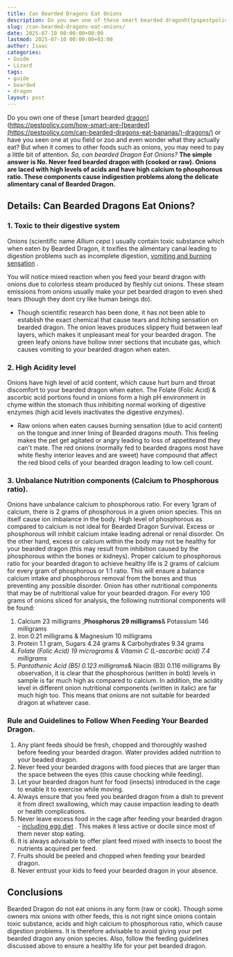 ```yaml
---
title: Can Bearded Dragons Eat Onions
description: Do you own one of these smart bearded dragonhttpspestpolicy.comhow-smart-are-bearded-dragons or have you seen one at you field or zoo and even wonder what...
slug: /can-bearded-dragons-eat-onions/
date: 2025-07-10 00:00:00+00:00
lastmod: 2025-07-10 00:00:00+03:00
author: Isaac
categories:
- Guide
- Lizard
tags:
- guide
- bearded
- dragon
layout: post
---
```

Do you own one of these
[smart bearded [dragon](https://pestpolicy.com/can-bearded-dragons-eat-apples/)](https://pestpolicy.com/how-smart-are-[bearded](https://pestpolicy.com/can-bearded-dragons-eat-bananas/)-dragons/)
or have you seen one at you field or zoo and even wonder what they actually eat?
But when it comes to other foods such as onions, you may need to pay a little bit of attention.
*So, can bearded Dragon Eat Onions?*
**The simple answer is No. Never feed bearded dragon with (cooked or raw). Onions are laced with high levels of acids and have high calcium to phosphorous ratio. These components cause indigestion problems along the delicate alimentary canal of Bearded Dragon.**
## Details: Can Bearded Dragons Eat Onions?
### 1. Toxic to their digestive system
Onions (scientific name
*Allium cepa*
) usually contain toxic substance which when eaten by Bearded Dragon, it toxifies the alimentary canal leading to digestion problems such as incomplete digestion,
[vomiting and burning sensation](https://www.vetexotic.theclinics.com/article/S1094-9194(16)30081-0/abstract)
.

You will notice mixed reaction when you feed your beard dragon with onions due to colorless steam produced by fleshly cut onions. These steam emissions from onions usually make your
pet bearded dragon
to even shed tears (though they dont cry like human beings do).
- Though scientific research has been done, it has not been able to establish the exact chemical that cause tears and itching sensation on bearded dragon.
The onion leaves produces slippery fluid between leaf layers, which makes it unpleasant meal for your bearded dragon. The green leafy onions have hollow inner sections that incubate gas, which causes vomiting to your bearded dragon when eaten.
### 2. High Acidity level
Onions have high level of acid content, which cause hurt burn and throat discomfort to your bearded dragon when eaten. The Folate (Folic Acid) & ascorbic acid portions found in onions form a high pH environment in chyme within the stomach thus inhibiting normal working of digestive enzymes (high acid levels inactivates the digestive enzymes).
- Raw onions when eaten causes burning sensation (due to acid content) on the tongue and inner lining of Bearded dragons mouth. This feeling makes the pet get agitated or angry leading to loss of appetiteand they can't mate.
The red onions (normally fed to bearded dragons most  have white fleshy interior leaves and are sweet) have compound that affect the red blood cells of your bearded dragon leading to low cell count.
### 3. Unbalance Nutrition components (Calcium to Phosphorous ratio).
Onions have unbalance calcium to phosphorous ratio. For every 1gram of calcium, there is 2 grams of phosphorous in a given onion species. This on itself cause ion imbalance in the body.
High level of phosphorous as compared to calcium is not ideal for Bearded Dragon Survival. Excess or phosphorous will inhibit calcium intake leading adrenal or renal disorder. On the other hand, excess or calcium within the body may not be healthy for your bearded dragon (this may result from inhibition caused by the phosphorous within the bones or kidneys).
Proper calcium to phosphorous ratio for your bearded dragon to achieve healthy life is 2 grams of calcium for every gram of phosphorous or 1:1 ratio. This will ensure a balance calcium intake and phosphorous removal from the bones and thus preventing any possible disorder.
Onion has other nutritional components that may be of nutritional value for your bearded dragon. For every 100 grams of onions sliced for analysis, the following nutritional components will be found:
1. Calcium  23 milligrams ,**Phosphorus  29 milligrams**& Potassium  146 milligrams
2. Iron  0.21 milligrams & Magnesium  10 milligrams
3. Protein  1.1 gram, Sugars  4.24 grams & Carbohydrates  9.34 grams
4. *Folate (Folic Acid)  19 micrograms & Vitamin C (L-ascorbic acid)  7.4 milligrams*
5. *Pantothenic Acid (B5)  0.123 milligrams*& Niacin (B3)  0.116 milligrams
By observation, it is clear that the phosphorous (written in bold) levels in sample is far much high as compared to calcium. In addition, the acidity level in different onion nutritional components (written in italic) are far much high too. This means that onions are not suitable for bearded dragon at whatever case.
### Rule and Guidelines to Follow When Feeding Your Bearded Dragon.
1. Any plant feeds should be fresh, chopped and thoroughly washed before feeding your bearded dragon. Water provides added nutrition to your beaded dragon.
2. Never feed your bearded dragons with food pieces that are larger than the space between the eyes (this cause chocking while feeding).
3. Let your bearded dragon hunt for food (insects) introduced in the cage to enable it to exercise while moving.
4. Always ensure that you feed you bearded dragon from a dish to prevent it from direct swallowing, which may cause impaction leading to death or health complications.
5. Never leave excess food in the cage after feeding your bearded dragon -
[including egg diet](https://pestpolicy.com/can-bearded-dragons-eat-eggs/)
. This makes it less active or docile since most of them never stop eating.
6. It is always advisable to offer plant feed mixed with insects to boost the nutrients acquired per feed.
7. Fruits should be peeled and chopped when feeding your bearded dragon.
8. Never entrust your kids to feed your bearded dragon in your absence.
## Conclusions
Bearded Dragon do not eat onions in any form (raw or cook). Though some owners mix onions with other feeds, this is not right since onions contain toxic substance, acids and high calcium to phosphorous ratio, which cause digestion problems.
It is therefore advisable to avoid giving your pet bearded dragon any onion species. Also, follow the feeding guidelines discussed above to ensure a healthy life for your pet bearded dragon.